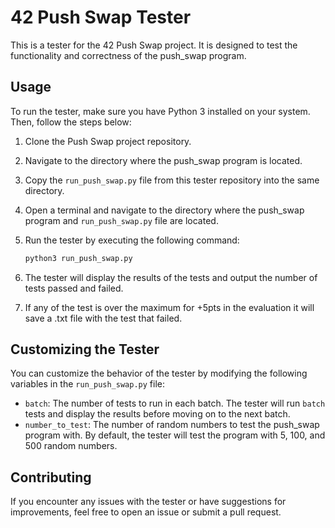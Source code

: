 # 42 Push Swap Tester

This is a tester for the 42 Push Swap project. It is designed to test the functionality and correctness of the push_swap program.

## Usage

To run the tester, make sure you have Python 3 installed on your system. Then, follow the steps below:

1. Clone the Push Swap project repository.
2. Navigate to the directory where the push_swap program is located.
3. Copy the `run_push_swap.py` file from this tester repository into the same directory.
4. Open a terminal and navigate to the directory where the push_swap program and `run_push_swap.py` file are located.
5. Run the tester by executing the following command:

   ```bash
   python3 run_push_swap.py
    ```
6. The tester will display the results of the tests and output the number of tests passed and failed.
7. If any of the test is over the maximum for +5pts in the evaluation it will save a .txt file with the test that failed.

## Customizing the Tester

You can customize the behavior of the tester by modifying the following variables in the `run_push_swap.py` file:

- `batch`: The number of tests to run in each batch. The tester will run `batch` tests and display the results before moving on to the next batch. 
- `number_to_test`: The number of random numbers to test the push_swap program with. By default, the tester will test the program with 5, 100, and 500 random numbers.

## Contributing

If you encounter any issues with the tester or have suggestions for improvements, feel free to open an issue or submit a pull request.
